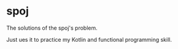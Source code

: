 # spoj

The solutions of the spoj's problem.

Just ues it to practice my Kotlin and functional programming skill.